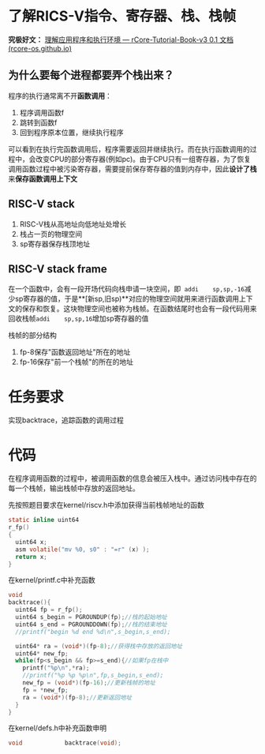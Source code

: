 # 了解RICS-V指令、寄存器、栈、栈帧

**究极好文：** [理解应用程序和执行环境 — rCore-Tutorial-Book-v3 0.1 文档 (rcore-os.github.io)](https://rcore-os.github.io/rCore-Tutorial-Book-v3/chapter1/4understand-prog.html)

## 为什么要每个进程都要弄个栈出来？

程序的执行通常离不开**函数调用**：

1. 程序调用函数f
2. 跳转到函数f
3. 回到程序原本位置，继续执行程序

可以看到在执行完函数调用后，程序需要返回并继续执行。而在执行函数调用的过程中，会改变CPU的部分寄存器(例如pc)。由于CPU只有一组寄存器，为了恢复调用函数过程中被污染寄存器，需要提前保存寄存器的值到内存中，因此**设计了栈**来**保存函数调用上下文**

## RISC-V stack

1. RISC-V栈从高地址向低地址处增长
2. 栈占一页的物理空间
3. sp寄存器保存栈顶地址

## RISC-V stack frame

在一个函数中，会有一段开场代码向栈申请一块空间，即` addi    sp,sp,-16`减少sp寄存器的值，于是**[新sp,旧sp)**对应的物理空间就用来进行函数调用上下文的保存和恢复。这块物理空间也被称为栈帧。在函数结尾时也会有一段代码用来回收栈帧`addi    sp,sp,16`增加sp寄存器的值

栈帧的部分结构

1. fp-8保存"函数返回地址"所在的地址
2. fp-16保存"前一个栈帧"的所在的地址

# 任务要求

实现backtrace，追踪函数的调用过程

# 代码

在程序调用函数的过程中，被调用函数的信息会被压入栈中。通过访问栈中存在的每一个栈帧，输出栈帧中存放的返回地址。

先按照题目要求在kernel/riscv.h中添加获得当前栈帧地址的函数

```c
static inline uint64
r_fp()
{
  uint64 x;
  asm volatile("mv %0, s0" : "=r" (x) );
  return x;
}
```

在kernel/printf.c中补充函数

```c
void
backtrace(){
  uint64 fp = r_fp();
  uint64 s_begin = PGROUNDUP(fp);//栈的起始地址
  uint64 s_end = PGROUNDDOWN(fp);//栈的结束地址
  //printf("begin %d end %d\n",s_begin,s_end);

  uint64* ra = (void*)(fp-8);//获得栈中存放的返回地址
  uint64* new_fp;
  while(fp<s_begin && fp>=s_end){//如果fp在栈中
    printf("%p\n",*ra);
    //printf("%p %p %p\n",fp,s_begin,s_end);
    new_fp = (void*)(fp-16);//更新栈帧的地址
    fp = *new_fp;
    ra = (void*)(fp-8);//更新返回地址
  }
}
```

在kernel/defs.h中补充函数申明

```c
void            backtrace(void);
```